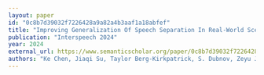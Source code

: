 ```yaml
---
layout: paper
id: "0c8b7d39032f7226428a9a82a4b3aaf1a18abfef"
title: "Improving Generalization Of Speech Separation In Real-World Scenarios: Strategies In Simulation, Optimization, And Evaluation"
publication: "Interspeech 2024"
year: 2024
external_url: https://www.semanticscholar.org/paper/0c8b7d39032f7226428a9a82a4b3aaf1a18abfef
authors: "Ke Chen, Jiaqi Su, Taylor Berg-Kirkpatrick, S. Dubnov, Zeyu Jin"
---
```

